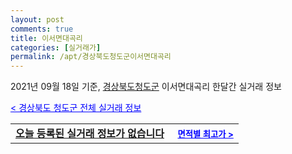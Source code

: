 ```yaml
---
layout: post
comments: true
title: 이서면대곡리
categories: [실거래가]
permalink: /apt/경상북도청도군이서면대곡리
---
```


2021년 09월 18일 기준, <a href="/apt/경상북도청도군">경상북도청도군</a> 이서면대곡리 한달간 실거래 정보

<a style="color: blue;" href="/apt/경상북도청도군">< 경상북도 청도군 전체 실거래 정보</a>
<!---- start ---->
<table>
  <tr>
    <td colspan="4" style="font-weight: bold;"><a href="/apt/경상북도청도군이서면대곡리{name_without_space}">오늘 등록된 실거래 정보가 없습니다</a> &nbsp;&nbsp;&nbsp; <a style="color: blue; font-size: smaller;" href="/apt/경상북도청도군이서면대곡리{name_without_space}">면적별 최고가 ></a></td>
  </tr>
    
</table>
<!---- end ---->
    